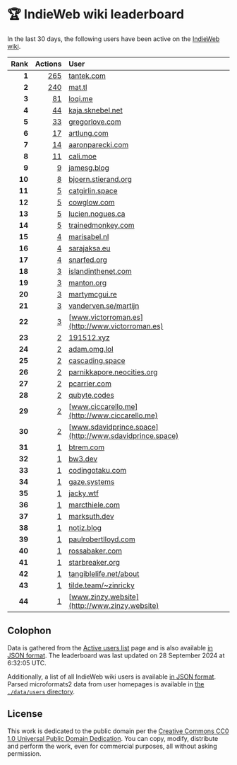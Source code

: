 # 🏆 IndieWeb wiki leaderboard

In the last 30 days, the following users have been active on the [IndieWeb wiki](https://indieweb.org).

| Rank | Actions | User |
|-----:|--------:|:-----|
| **1** | [265](https://indieweb.org/Special:Contributions/Tantek.com) | [tantek.com](http://tantek.com) |
| **2** | [240](https://indieweb.org/Special:Contributions/Mat.tl) | [mat.tl](http://mat.tl) |
| **3** | [81](https://indieweb.org/Special:Contributions/Loqi.me) | [loqi.me](http://loqi.me) |
| **4** | [44](https://indieweb.org/Special:Contributions/Kaja.sknebel.net) | [kaja.sknebel.net](http://kaja.sknebel.net) |
| **5** | [33](https://indieweb.org/Special:Contributions/Gregorlove.com) | [gregorlove.com](http://gregorlove.com) |
| **6** | [17](https://indieweb.org/Special:Contributions/Artlung.com) | [artlung.com](http://artlung.com) |
| **7** | [14](https://indieweb.org/Special:Contributions/Aaronparecki.com) | [aaronparecki.com](http://aaronparecki.com) |
| **8** | [11](https://indieweb.org/Special:Contributions/Cali.moe) | [cali.moe](http://cali.moe) |
| **9** | [9](https://indieweb.org/Special:Contributions/Jamesg.blog) | [jamesg.blog](http://jamesg.blog) |
| **10** | [8](https://indieweb.org/Special:Contributions/Bjoern.stierand.org) | [bjoern.stierand.org](http://bjoern.stierand.org) |
| **11** | [5](https://indieweb.org/Special:Contributions/Catgirlin.space) | [catgirlin.space](http://catgirlin.space) |
| **12** | [5](https://indieweb.org/Special:Contributions/Cowglow.com) | [cowglow.com](http://cowglow.com) |
| **13** | [5](https://indieweb.org/Special:Contributions/Lucien.nogues.ca) | [lucien.nogues.ca](http://lucien.nogues.ca) |
| **14** | [5](https://indieweb.org/Special:Contributions/Trainedmonkey.com) | [trainedmonkey.com](http://trainedmonkey.com) |
| **15** | [4](https://indieweb.org/Special:Contributions/Marisabel.nl) | [marisabel.nl](http://marisabel.nl) |
| **16** | [4](https://indieweb.org/Special:Contributions/Sarajaksa.eu) | [sarajaksa.eu](http://sarajaksa.eu) |
| **17** | [4](https://indieweb.org/Special:Contributions/Snarfed.org) | [snarfed.org](http://snarfed.org) |
| **18** | [3](https://indieweb.org/Special:Contributions/Islandinthenet.com) | [islandinthenet.com](http://islandinthenet.com) |
| **19** | [3](https://indieweb.org/Special:Contributions/Manton.org) | [manton.org](http://manton.org) |
| **20** | [3](https://indieweb.org/Special:Contributions/Martymcgui.re) | [martymcgui.re](http://martymcgui.re) |
| **21** | [3](https://indieweb.org/Special:Contributions/Vanderven.se_martijn) | [vanderven.se/martijn](http://vanderven.se/martijn) |
| **22** | [3](https://indieweb.org/Special:Contributions/Www.victorroman.es) | [www.victorroman.es](http://www.victorroman.es) |
| **23** | [2](https://indieweb.org/Special:Contributions/191512.xyz) | [191512.xyz](http://191512.xyz) |
| **24** | [2](https://indieweb.org/Special:Contributions/Adam.omg.lol) | [adam.omg.lol](http://adam.omg.lol) |
| **25** | [2](https://indieweb.org/Special:Contributions/Cascading.space) | [cascading.space](http://cascading.space) |
| **26** | [2](https://indieweb.org/Special:Contributions/Parnikkapore.neocities.org) | [parnikkapore.neocities.org](http://parnikkapore.neocities.org) |
| **27** | [2](https://indieweb.org/Special:Contributions/Pcarrier.com) | [pcarrier.com](http://pcarrier.com) |
| **28** | [2](https://indieweb.org/Special:Contributions/Qubyte.codes) | [qubyte.codes](http://qubyte.codes) |
| **29** | [2](https://indieweb.org/Special:Contributions/Www.ciccarello.me) | [www.ciccarello.me](http://www.ciccarello.me) |
| **30** | [2](https://indieweb.org/Special:Contributions/Www.sdavidprince.space) | [www.sdavidprince.space](http://www.sdavidprince.space) |
| **31** | [1](https://indieweb.org/Special:Contributions/Btrem.com) | [btrem.com](http://btrem.com) |
| **32** | [1](https://indieweb.org/Special:Contributions/Bw3.dev) | [bw3.dev](http://bw3.dev) |
| **33** | [1](https://indieweb.org/Special:Contributions/Codingotaku.com) | [codingotaku.com](http://codingotaku.com) |
| **34** | [1](https://indieweb.org/Special:Contributions/Gaze.systems) | [gaze.systems](http://gaze.systems) |
| **35** | [1](https://indieweb.org/Special:Contributions/Jacky.wtf) | [jacky.wtf](http://jacky.wtf) |
| **36** | [1](https://indieweb.org/Special:Contributions/Marcthiele.com) | [marcthiele.com](http://marcthiele.com) |
| **37** | [1](https://indieweb.org/Special:Contributions/Marksuth.dev) | [marksuth.dev](http://marksuth.dev) |
| **38** | [1](https://indieweb.org/Special:Contributions/Notiz.blog) | [notiz.blog](http://notiz.blog) |
| **39** | [1](https://indieweb.org/Special:Contributions/Paulrobertlloyd.com) | [paulrobertlloyd.com](http://paulrobertlloyd.com) |
| **40** | [1](https://indieweb.org/Special:Contributions/Rossabaker.com) | [rossabaker.com](http://rossabaker.com) |
| **41** | [1](https://indieweb.org/Special:Contributions/Starbreaker.org) | [starbreaker.org](http://starbreaker.org) |
| **42** | [1](https://indieweb.org/Special:Contributions/Tangiblelife.net_about) | [tangiblelife.net/about](http://tangiblelife.net/about) |
| **43** | [1](https://indieweb.org/Special:Contributions/Tilde.team_~zinricky) | [tilde.team/~zinricky](http://tilde.team/~zinricky) |
| **44** | [1](https://indieweb.org/Special:Contributions/Www.zinzy.website) | [www.zinzy.website](http://www.zinzy.website) |


## Colophon

Data is gathered from the [Active users list](https://indieweb.org/Special:ActiveUsers) page and is also available [in JSON format](https://github.com/jgarber623/indieweb-wiki-leaderboard/blob/main/data/leaderboard.json). The leaderboard was last updated on 28 September 2024 at 6:32:05 UTC.

Additionally, a list of all IndieWeb wiki users is available [in JSON format](https://github.com/jgarber623/indieweb-wiki-leaderboard/blob/main/data/users.json). Parsed microformats2 data from user homepages is available in [the `./data/users` directory](https://github.com/jgarber623/indieweb-wiki-leaderboard/blob/main/data/users).

## License

This work is dedicated to the public domain per the [Creative Commons CC0 1.0 Universal Public Domain Dedication](https://creativecommons.org/publicdomain/zero/1.0/). You can copy, modify, distribute and perform the work, even for commercial purposes, all without asking permission.
